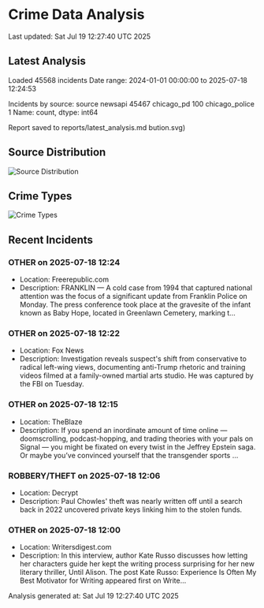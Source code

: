 # Crime Data Analysis
Last updated: Sat Jul 19 12:27:40 UTC 2025

## Latest Analysis

Loaded 45568 incidents
Date range: 2024-01-01 00:00:00 to 2025-07-18 12:24:53

Incidents by source:
source
newsapi           45467
chicago_pd          100
chicago_police        1
Name: count, dtype: int64

Report saved to reports/latest_analysis.md
bution.svg)

## Source Distribution
![Source Distribution](images/source_distribution.svg)

## Crime Types
![Crime Types](images/crime_types.svg)

## Recent Incidents

### OTHER on 2025-07-18 12:24
- Location: Freerepublic.com
- Description: FRANKLIN — A cold case from 1994 that captured national attention was the focus of a significant update from Franklin Police on Monday. The press conference took place at the gravesite of the infant known as Baby Hope, located in Greenlawn Cemetery, marking t…


### OTHER on 2025-07-18 12:22
- Location: Fox News
- Description: Investigation reveals suspect's shift from conservative to radical left-wing views, documenting anti-Trump rhetoric and training videos filmed at a family-owned martial arts studio. He was captured by the FBI on Tuesday.


### OTHER on 2025-07-18 12:15
- Location: TheBlaze
- Description: If you spend an inordinate amount of time online — doomscrolling, podcast-hopping, and trading theories with your pals on Signal — you might be fixated on every twist in the Jeffrey Epstein saga. Or maybe you’ve convinced yourself that the transgender sports …


### ROBBERY/THEFT on 2025-07-18 12:06
- Location: Decrypt
- Description: Paul Chowles' theft was nearly written off until a search back in 2022 uncovered private keys linking him to the stolen funds.


### OTHER on 2025-07-18 12:00
- Location: Writersdigest.com
- Description: In this interview, author Kate Russo discusses how letting her characters guide her kept the writing process surprising for her new literary thriller, Until Alison.
The post Kate Russo: Experience Is Often My Best Motivator for Writing appeared first on Write…

Analysis generated at: Sat Jul 19 12:27:40 UTC 2025
